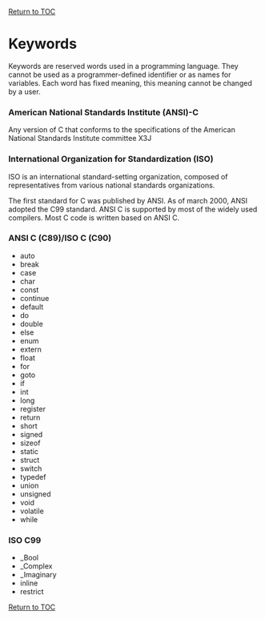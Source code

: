 <a href="https://github.com/CyberTrainingUSAF/05-C-Programming/blob/master/00-Table-of-Contents.md" rel="Return to TOC"> Return to TOC </a>

# Keywords

Keywords are reserved words used in a programming language. They cannot be used as a programmer-defined identifier or as names for variables. Each word has fixed meaning, this meaning cannot be changed by a user. 

### American National Standards Institute \(ANSI\)-C 

Any version of C that conforms to the specifications of the American National Standards Institute committee X3J

### International Organization for Standardization \(ISO\) 

ISO is an international standard-setting organization, composed of representatives from various national standards organizations. 

The first standard for C was published by ANSI. As of march 2000, ANSI adopted the C99 standard. ANSI C is supported by most of the widely used compilers. Most C code is written based on ANSI C. 

### ANSI C \(C89\)/ISO C \(C90\)      

* auto
* break
* case
* char
* const
* continue
* default
* do
* double
* else
* enum
* extern
* float
* for
* goto
* if
* int
* long
* register
* return
* short
* signed
* sizeof
* static
* struct
* switch
* typedef
* union
* unsigned
* void
* volatile
* while

### ISO C99

* _Bool
* _Complex
* _Imaginary
* inline
* restrict

<a href="https://github.com/CyberTrainingUSAF/05-C-Programming/blob/master/02_Variables/07_Type_conversions.md" rel="Return to TOC"> Return to TOC </a>
